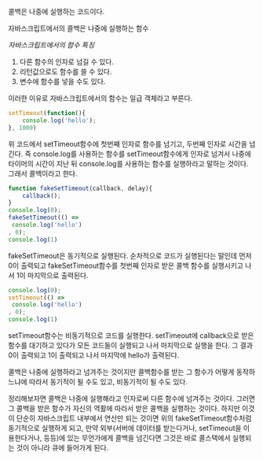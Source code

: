 콜백은 나중에 실행하는 코드이다.  
  
자바스크립트에서의 콜백은 나중에 실행하는 함수  
  
*자바스크립트에서의 함수 특징*
1. 다른 함수의 인자로 넘길 수 있다.
2. 리턴값으로도 함수를 쓸 수 있다. 
3. 변수에 함수를 넣을 수도 있다.  
  
이러한 이유로 자바스크립트에서의 함수는 일급 객체라고 부른다.
```js
setTimeout(function(){
    console.log('hello');
}, 1000)
```
위 코드에서 setTimeout함수에 첫번째 인자로 함수를 넘기고, 두번째 인자로 시간을 넘긴다. 즉 console.log를 사용하는 함수를 setTimeout함수에게 인자로 넘겨서 나중에 타이머의 시간이 지난 뒤 console.log를 사용하는 함수를 실행하라고 말하는 것이다. 그래서 콜백이라고 한다.  
  
```js
function fakeSetTimeout(callback, delay){
    callback();
}
console.log(0);
fakeSetTimeout(() =>
 console.log('hello') 
, 0);
console.log(1)
```
fakeSetTimeout은 동기적으로 실행된다. 순차적으로 코드가 실행된다는 말인데 먼저 0이 출력되고 fakeSetTimeout함수를 첫번째 인자로 받은 콜백 함수를 실행시키고 나서 1이 마지막으로 출력된다.  
  
```js
console.log(0);
setTimeout(() =>
 console.log('hello') 
, 0);
console.log(1)
```
setTimeout함수는 비동기적으로 코드를 실행한다. setTimeout에 callback으로 받은 함수를 대기하고 있다가 모든 코드들이 실행되고 나서 마지막으로 실행을 한다. 그 결과 0이 출력되고 1이 출력되고 나서 마지막에 hello가 출력된다.  
  
콜백은 나중에 실행하라고 넘겨주는 것이지만 콜백함수를 받는 그 함수가 어떻게 동작하느냐에 따라서 동기적이 될 수도 있고, 비동기적이 될 수도 있다.  
  
정리해보자면 콜백은 나중에 실행해라고 인자로써 다른 함수에 넘겨주는 것이다. 그러면 그 콜백을 받은 함수가 자신의 역활에 따라서 받은 콜백을 실행하는 것이다. 하지만 이것이 단순히 자바스크립트 내부에서 연산만 되는 것이면 위의 fakeSetTimeout함수처럼 동기적으로 실행하게 되고, 만약 외부(서버에 데이터를 받는다거나, setTimeout을 이용한다거나, 등등)에 있는 무언가에게 콜백을 넘긴다면 그것은 바로 콜스택에서 실행되는 것이 아니라 큐에 들어가게 된다. 
